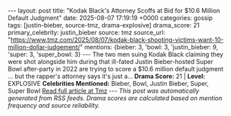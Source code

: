 --- layout: post title: "Kodak Black's Attorney Scoffs at Bid for $10.6 Million Default Judgment" date: 2025-08-07 17:19:19 +0000 categories: gossip tags: [justin-bieber, source-tmz, drama-explosive] drama_score: 21 primary_celebrity: justin_bieber source: tmz source_url: "https://www.tmz.com/2025/08/07/kodak-black-shooting-victims-want-10-million-dollar-judgement/" mentions: {bieber: 3, 'bowl: 3, 'justin_bieber: 9, 'super: 3, 'super_bowl: 3} --- The two men suing Kodak Black claiming they were shot alongside him during that ill-fated Justin Bieber-hosted Super Bowl after-party in 2022 are trying to score a $10.6 million default judgment ... but the rapper's attorney says it's just a… **Drama Score:** 21 | **Level:** EXPLOSIVE **Celebrities Mentioned:** Bieber, Bowl, Justin Bieber, Super, Super Bowl [Read full article at Tmz](https://www.tmz.com/2025/08/07/kodak-black-shooting-victims-want-10-million-dollar-judgement/) --- *This post was automatically generated from RSS feeds. Drama scores are calculated based on mention frequency and source reliability.*